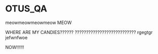# OTUS_QA
meowmeowmeowmeow
MEOW


WHERE
ARE
MY
CANDIES??????
???????????????????????????
rgegtgr
jefwnfwoe

NOW!!!!!!
